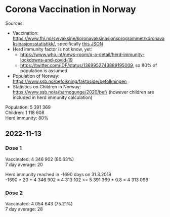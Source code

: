 # Corona Vaccination in Norway

Sources:

- Vaccination: <https://www.fhi.no/sv/vaksine/koronavaksinasjonsprogrammet/koronavaksinasjonsstatistikk/>, specifically [this JSON](https://www.fhi.no/api/chartdata/api/99119)
- Herd immunity factor is not know, yet:
  - <https://www.who.int/news-room/q-a-detail/herd-immunity-lockdowns-and-covid-19>
  - <https://twitter.com/IDF/status/1369952743889195009>, so 80% of population is assumed
- Population of Norway: <https://www.ssb.no/befolkning/faktaside/befolkningen>
- Statistics on Children in Norway: https://www.ssb.no/a/barnogunge/2020/bef/ (however children are included in herd immunity calculation)

Population: 5 391 369  
Children: 1 118 608  
Herd immunity: 80%  

## 2022-11-13

### Dose 1

Vaccinated: 4 346 902 (80.63%)  
7 day average: 20

Herd immunity reached in -1690 days on 31.3.2018  
-1690 * 20 + 4 346 902 = 4 313 102 >= 5 391 369 * 0.8 = 4 313 096

### Dose 2

Vaccinated: 4 054 643 (75.21%)  
7 day average: 28

